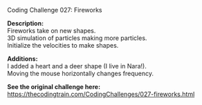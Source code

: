 Coding Challenge 027: Fireworks

**Description:**  
Fireworks take on new shapes.  
3D simulation of particles making more particles.  
Initialize the velocities to make shapes.  

**Additions:**  
I added a heart and a deer shape (I live in Nara!).  
Moving the mouse horizontally changes frequency.
  
**See the original challenge here:**  
https://thecodingtrain.com/CodingChallenges/027-fireworks.html
